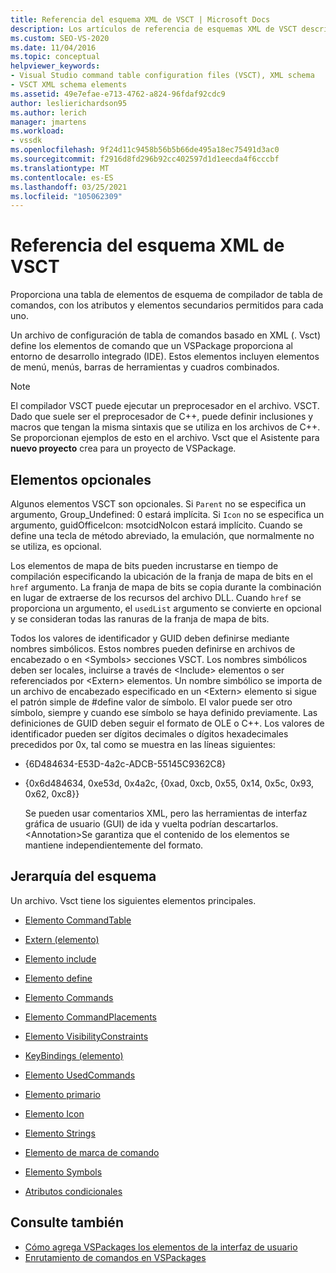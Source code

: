 ```yaml
---
title: Referencia del esquema XML de VSCT | Microsoft Docs
description: Los artículos de referencia de esquemas XML de VSCT describen los elementos de esquema de compilador de tabla de comandos, con los atributos y elementos secundarios permitidos para cada uno.
ms.custom: SEO-VS-2020
ms.date: 11/04/2016
ms.topic: conceptual
helpviewer_keywords:
- Visual Studio command table configuration files (VSCT), XML schema
- VSCT XML schema elements
ms.assetid: 49e7efae-e713-4762-a824-96fdaf92cdc9
author: leslierichardson95
ms.author: lerich
manager: jmartens
ms.workload:
- vssdk
ms.openlocfilehash: 9f24d11c9458b56b5b66de495a18ec75491d3ac0
ms.sourcegitcommit: f2916d8fd296b92cc402597d1d1eecda4f6cccbf
ms.translationtype: MT
ms.contentlocale: es-ES
ms.lasthandoff: 03/25/2021
ms.locfileid: "105062309"
---
```

# <a name="vsct-xml-schema-reference"></a>Referencia del esquema XML de VSCT
Proporciona una tabla de elementos de esquema de compilador de tabla de comandos, con los atributos y elementos secundarios permitidos para cada uno.

 Un archivo de configuración de tabla de comandos basado en XML (. Vsct) define los elementos de comando que un VSPackage proporciona al entorno de desarrollo integrado (IDE). Estos elementos incluyen elementos de menú, menús, barras de herramientas y cuadros combinados.

> [!NOTE]
> El compilador VSCT puede ejecutar un preprocesador en el archivo. VSCT. Dado que suele ser el preprocesador de C++, puede definir inclusiones y macros que tengan la misma sintaxis que se utiliza en los archivos de C++. Se proporcionan ejemplos de esto en el archivo. Vsct que el Asistente para **nuevo proyecto** crea para un proyecto de VSPackage.

## <a name="optional-elements"></a>Elementos opcionales
 Algunos elementos VSCT son opcionales. Si `Parent` no se especifica un argumento, Group_Undefined: 0 estará implícita. Si `Icon` no se especifica un argumento, guidOfficeIcon: msotcidNoIcon estará implícito. Cuando se define una tecla de método abreviado, la emulación, que normalmente no se utiliza, es opcional.

 Los elementos de mapa de bits pueden incrustarse en tiempo de compilación especificando la ubicación de la franja de mapa de bits en el `href` argumento. La franja de mapa de bits se copia durante la combinación en lugar de extraerse de los recursos del archivo DLL. Cuando `href` se proporciona un argumento, el `usedList` argumento se convierte en opcional y se consideran todas las ranuras de la franja de mapa de bits.

 Todos los valores de identificador y GUID deben definirse mediante nombres simbólicos. Estos nombres pueden definirse en archivos de encabezado o en \<Symbols> secciones VSCT. Los nombres simbólicos deben ser locales, incluirse a través de \<Include> elementos o ser referenciados por \<Extern> elementos. Un nombre simbólico se importa de un archivo de encabezado especificado en un \<Extern> elemento si sigue el patrón simple de #define valor de símbolo. El valor puede ser otro símbolo, siempre y cuando ese símbolo se haya definido previamente. Las definiciones de GUID deben seguir el formato de OLE o C++. Los valores de identificador pueden ser dígitos decimales o dígitos hexadecimales precedidos por 0x, tal como se muestra en las líneas siguientes:

- {6D484634-E53D-4a2c-ADCB-55145C9362C8}

- {0x6d484634, 0xe53d, 0x4a2c, {0xad, 0xcb, 0x55, 0x14, 0x5c, 0x93, 0x62, 0xc8}}

  Se pueden usar comentarios XML, pero las herramientas de interfaz gráfica de usuario (GUI) de ida y vuelta podrían descartarlos. \<Annotation>Se garantiza que el contenido de los elementos se mantiene independientemente del formato.

## <a name="schema-hierarchy"></a>Jerarquía del esquema
 Un archivo. Vsct tiene los siguientes elementos principales.

- [Elemento CommandTable](../extensibility/commandtable-element.md)

- [Extern (elemento)](../extensibility/extern-element.md)

- [Elemento include](../extensibility/include-element.md)

- [Elemento define](../extensibility/define-element.md)

- [Elemento Commands](../extensibility/commands-element.md)

- [Elemento CommandPlacements](../extensibility/commandplacements-element.md)

- [Elemento VisibilityConstraints](../extensibility/visibilityconstraints-element.md)

- [KeyBindings (elemento)](../extensibility/keybindings-element.md)

- [Elemento UsedCommands](../extensibility/usedcommands-element.md)

- [Elemento primario](../extensibility/parent-element.md)

- [Elemento Icon](../extensibility/icon-element.md)

- [Elemento Strings](../extensibility/strings-element.md)

- [Elemento de marca de comando](../extensibility/command-flag-element.md)

- [Elemento Symbols](../extensibility/symbols-element.md)

- [Atributos condicionales](../extensibility/vsct-xml-schema-conditional-attributes.md)

## <a name="see-also"></a>Consulte también
- [Cómo agrega VSPackages los elementos de la interfaz de usuario](../extensibility/internals/how-vspackages-add-user-interface-elements.md)
- [Enrutamiento de comandos en VSPackages](../extensibility/internals/command-routing-in-vspackages.md)
